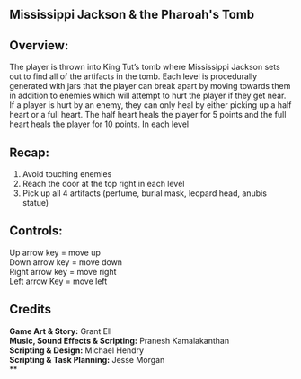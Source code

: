 ## Mississippi Jackson & the Pharoah's Tomb
## Overview:
The player is thrown into King Tut’s tomb where Mississippi Jackson sets out to find all of the artifacts in the tomb. Each level is procedurally generated with jars that the player can break apart by moving towards them in addition to enemies which will attempt to hurt the player if they get near. If a player is hurt by an enemy, they can only heal by either picking up a half heart or a full heart. The half heart heals the player for 5 points and the full heart heals the player for 10 points. In each level

## Recap:
1. Avoid touching enemies
2. Reach the door at the top right in each level
3. Pick up all 4 artifacts (perfume, burial mask, leopard head, anubis statue)


## Controls:
Up arrow key = move up<br>
Down arrow key = move down<br>
Right arrow key = move right<br>
Left arrow Key = move left<br>


## Credits
**Game Art & Story:** Grant Ell<br>
**Music, Sound Effects & Scripting:** Pranesh Kamalakanthan<br>
**Scripting & Design:** Michael Hendry<br>
**Scripting & Task Planning:** Jesse Morgan<br>**
